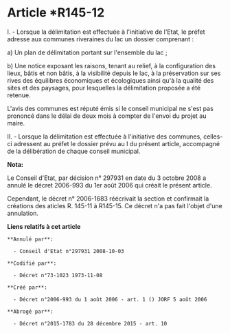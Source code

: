 # Article *R145-12

I. - Lorsque la délimitation est effectuée à l'initiative de l'Etat, le préfet adresse aux communes riveraines du lac un
dossier comprenant :

a) Un plan de délimitation portant sur l'ensemble du lac ;

b) Une notice exposant les raisons, tenant au relief, à la configuration des lieux, bâtis et non bâtis, à la visibilité
depuis le lac, à la préservation sur ses rives des équilibres économiques et écologiques ainsi qu'à la qualité des sites et
des paysages, pour lesquelles la délimitation proposée a été retenue.

L'avis des communes est réputé émis si le conseil municipal ne s'est pas prononcé dans le délai de deux mois à compter de
l'envoi du projet au maire.

II. - Lorsque la délimitation est effectuée à l'initiative des communes, celles-ci adressent au préfet le dossier prévu au I
du présent article, accompagné de la délibération de chaque conseil municipal.

**Nota:**

Le Conseil d'Etat, par décision n° 297931 en date du 3 octobre 2008 a annulé le décret 2006-993 du 1er août 2006 qui créait
le présent article.

Cependant, le décret n° 2006-1683 réécrivait la section  et confirmait la créations des aticles R. 145-11 à R145-15. Ce
décret n'a pas fait l'objet d'une annulation.

**Liens relatifs à cet article**

	**Annulé par**:

	  - Conseil d'Etat n°297931 2008-10-03

	**Codifié par**:

	  - Décret n°73-1023 1973-11-08

	**Créé par**:

	  - Décret n°2006-993 du 1 août 2006 - art. 1 () JORF 5 août 2006

	**Abrogé par**:

	  - Décret n°2015-1783 du 28 décembre 2015 - art. 10
